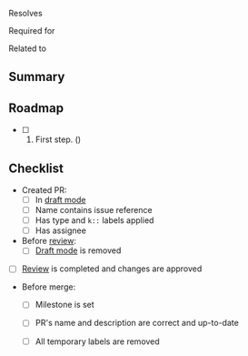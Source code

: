Resolves <!-- paste issue reference -->  
<!-- and/or -->
Required for <!-- paste issue/PR references -->  
<!-- and/or -->
Related to <!-- paste issues/PRs references -->

<!-- Remove the lines above if there are no related issues/PRs. -->




## Summary

<!-- Summarize the meaning and the purpose of this roadmap. -->




## Roadmap

<!-- Describe the roadmap as a numbered task list, where each step should contain references to its PR and checked after its completion. -->

- [ ] 1. First step. (<!-- paste PR reference -->)




## Checklist

- Created PR:
    - [ ] In [draft mode][l:1]
    - [ ] Name contains issue reference
    - [ ] Has type and `k::` labels applied
    - [ ] Has assignee
- Before [review][l:4]:
    - [ ] [Draft mode][l:1] is removed
- [ ] [Review][l:4] is completed and changes are approved
- Before merge:
    - [ ] Milestone is set
    - [ ] PR's name and description are correct and up-to-date
    - [ ] All temporary labels are removed




[l:1]: https://help.github.com/en/articles/about-pull-requests#draft-pull-requests
[l:4]: https://help.github.com/en/articles/reviewing-changes-in-pull-requests
